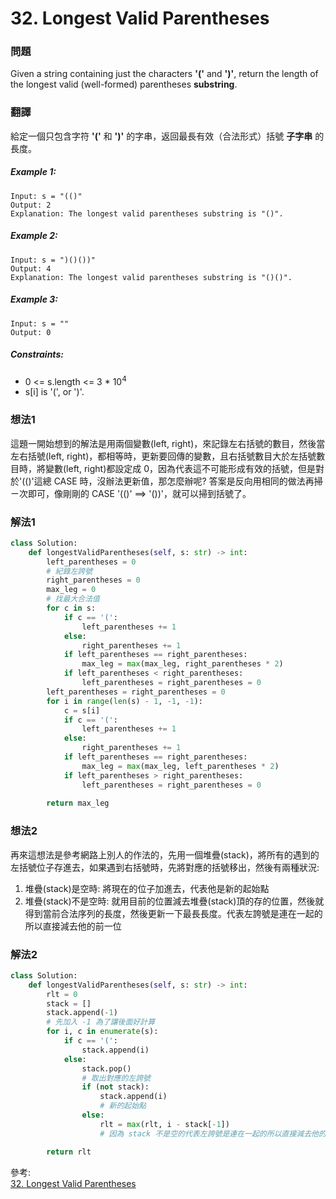 # 32. Longest Valid Parentheses
### 問題
Given a string containing just the characters **'('** and **')'**, return the length of the longest valid (well-formed) parentheses **substring**.

### 翻譯
給定一個只包含字符 **'('** 和 **')'** 的字串，返回最長有效（合法形式）括號 **子字串** 的長度。

##### Example 1:
    Input: s = "(()"
    Output: 2
    Explanation: The longest valid parentheses substring is "()".
##### Example 2:
    Input: s = ")()())"
    Output: 4
    Explanation: The longest valid parentheses substring is "()()".
##### Example 3:
    Input: s = ""
    Output: 0

##### Constraints:
- 0 <= s.length <= 3 * 10<sup>4</sup>
- s[i] is '(', or ')'.

### 想法1
這題一開始想到的解法是用兩個變數(left,  right)，來記錄左右括號的數目，然後當左右括號(left,  right)，都相等時，更新要回傳的變數，且右括號數目大於左括號數目時，將變數(left,  right)都設定成 0，因為代表這不可能形成有效的括號，但是對於'(()'這總 CASE 時，沒辦法更新值，那怎麼辦呢? 答案是反向用相同的做法再掃ㄧ次即可，像剛剛的 CASE '(()' ==> '())'，就可以掃到括號了。
### 解法1
```python
class Solution:
    def longestValidParentheses(self, s: str) -> int:
        left_parentheses = 0
        # 紀錄左誇號
        right_parentheses = 0
        max_leg = 0
        # 找最大合法值
        for c in s:
            if c == '(':
                left_parentheses += 1
            else:
                right_parentheses += 1
            if left_parentheses == right_parentheses:
                max_leg = max(max_leg, right_parentheses * 2)
            if left_parentheses < right_parentheses:
                left_parentheses = right_parentheses = 0
        left_parentheses = right_parentheses = 0
        for i in range(len(s) - 1, -1, -1):
            c = s[i]
            if c == '(':
                left_parentheses += 1
            else:
                right_parentheses += 1
            if left_parentheses == right_parentheses:
                max_leg = max(max_leg, left_parentheses * 2)
            if left_parentheses > right_parentheses:
                left_parentheses = right_parentheses = 0
        
        return max_leg
```
### 想法2
再來這想法是參考網路上別人的作法的，先用一個堆疊(stack)，將所有的遇到的左括號位子存進去，如果遇到右括號時，先將對應的括號移出，然後有兩種狀況:
1. 堆疊(stack)是空時: 將現在的位子加進去，代表他是新的起始點
2. 堆疊(stack)不是空時: 就用目前的位置減去堆疊(stack)頂的存的位置，然後就得到當前合法序列的長度，然後更新一下最長長度。代表左誇號是連在一起的所以直接減去他的前一位
### 解法2
```python
class Solution:
    def longestValidParentheses(self, s: str) -> int:
        rlt = 0
        stack = []
        stack.append(-1)
        # 先加入 -1 為了讓後面好計算
        for i, c in enumerate(s):
            if c == '(':
                stack.append(i)
            else:
                stack.pop()
                # 取出對應的左誇號
                if (not stack):
                    stack.append(i)
                    # 新的起始點
                else:
                    rlt = max(rlt, i - stack[-1])
                    # 因為 stack 不是空的代表左誇號是連在一起的所以直接減去他的前一位

        return rlt
```

參考:  
[32. Longest Valid Parentheses](https://leetcode.wang/leetCode-32-Longest-Valid-Parentheses.html)  